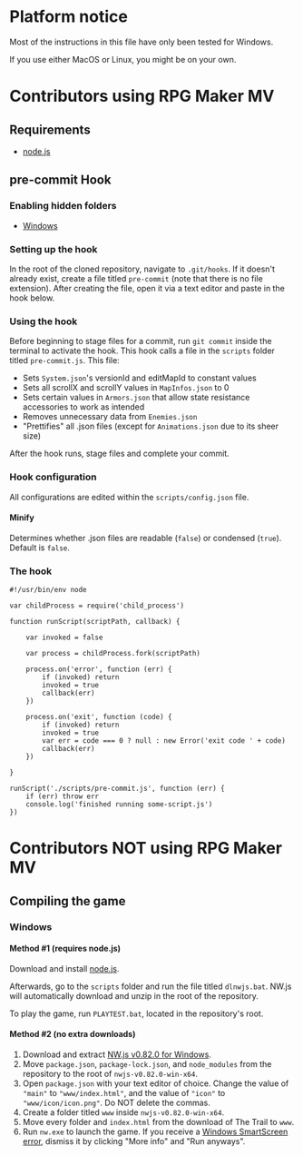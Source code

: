# Platform notice
Most of the instructions in this file have only been tested for Windows.

If you use either MacOS or Linux, you might be on your own.

# Contributors using RPG Maker MV

## Requirements
- [node.js](https://nodejs.org/en/download/)

## pre-commit Hook

### Enabling hidden folders
- [Windows](https://support.microsoft.com/en-us/windows/view-hidden-files-and-folders-in-windows-97fbc472-c603-9d90-91d0-1166d1d9f4b5)

### Setting up the hook
In the root of the cloned repository, navigate to `.git/hooks`. If it doesn't already exist, create a file titled `pre-commit` (note that there is no file extension). After creating the file, open it via a text editor and paste in the hook below.

### Using the hook
Before beginning to stage files for a commit, run `git commit` inside the terminal to activate the hook.
This hook calls a file in the `scripts` folder titled `pre-commit.js`. This file:

* Sets `System.json`'s versionId and editMapId to constant values
* Sets all scrollX and scrollY values in `MapInfos.json` to 0
* Sets certain values in `Armors.json` that allow state resistance accessories to work as intended
* Removes unnecessary data from `Enemies.json`
* "Prettifies" all .json files (except for `Animations.json` due to its sheer size)

After the hook runs, stage files and complete your commit.

### Hook configuration
All configurations are edited within the `scripts/config.json` file.

#### Minify
Determines whether .json files are readable (`false`) or condensed (`true`). Default is `false`.

### The hook
```
#!/usr/bin/env node

var childProcess = require('child_process')

function runScript(scriptPath, callback) {

    var invoked = false

    var process = childProcess.fork(scriptPath)

    process.on('error', function (err) {
        if (invoked) return
        invoked = true
        callback(err)
    })

    process.on('exit', function (code) {
        if (invoked) return
        invoked = true
        var err = code === 0 ? null : new Error('exit code ' + code)
        callback(err)
    })

}

runScript('./scripts/pre-commit.js', function (err) {
    if (err) throw err
    console.log('finished running some-script.js')
})
```

# Contributors NOT using RPG Maker MV

## Compiling the game

### Windows

#### Method #1 (requires node.js)
Download and install [node.js](https://nodejs.org/en/download/).

Afterwards, go to the `scripts` folder and run the file titled `dlnwjs.bat`. NW.js will automatically download and unzip in the root of the repository.

To play the game, run `PLAYTEST.bat`, located in the repository's root.

#### Method #2 (no extra downloads)
1. Download and extract [NW.js v0.82.0 for Windows](https://dl.nwjs.io/v0.82.0/nwjs-v0.82.0-win-x64.zip).
2. Move `package.json`, `package-lock.json`, and `node_modules` from the repository to the root of `nwjs-v0.82.0-win-x64`.
3. Open `package.json` with your text editor of choice. Change the value of `"main"` to `"www/index.html"`, and the value of `"icon"` to `"www/icon/icon.png"`. Do NOT delete the commas.
4. Create a folder titled `www` inside `nwjs-v0.82.0-win-x64`.
5. Move every folder and `index.html` from the download of The Trail to `www`.
6. Run `nw.exe` to launch the game. If you receive a [Windows SmartScreen error](https://techcommunity.microsoft.com/t5/image/serverpage/image-id/236239i5BF05C3634826BFC/image-dimensions/484x457?v=v2), dismiss it by clicking "More info" and "Run anyways".
